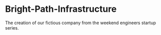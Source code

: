 # Bright-Path-Infrastructure
The  creation of our fictious company from the weekend engineers startup series.
